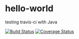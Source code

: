 # hello-world
testing travis-ci with Java

[![Build Status](https://travis-ci.org/chemdrew/hello-world.svg)](https://travis-ci.org/chemdrew/hello-world)
[![Coverage Status](https://img.shields.io/coveralls/chemdrew/hello-world.svg)](https://coveralls.io/github/chemdrew/hello-world)
